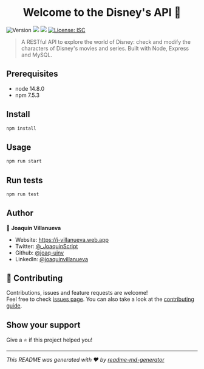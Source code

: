 <h1 align="center">Welcome to the Disney's API 👋</h1>
<p>
  <img alt="Version" src="https://img.shields.io/badge/version-1.0.0-blue.svg?cacheSeconds=2592000" />
  <img src="https://img.shields.io/badge/node-14.8.0-blue.svg" />
  <img src="https://img.shields.io/badge/npm-7.5.3-blue.svg" />
  <a href="#" target="_blank">
    <img alt="License: ISC" src="https://img.shields.io/badge/License-ISC-yellow.svg" />
  </a>
</p>

> A RESTful API to explore the world of Disney: check and modify the characters of Disney's movies and series. Built with Node, Express and MySQL.

## Prerequisites

- node 14.8.0
- npm 7.5.3

## Install

```sh
npm install
```

## Usage

```sh
npm run start
```

## Run tests

```sh
npm run test
```

<!-- ## Documentation

![Documentation](./docs_img_updated.png) -->

## Author

👤 **Joaquín Villanueva**

- Website: https://j-villanueva.web.app
- Twitter: [@\_JoaquinScript](https://twitter.com/_JoaquinScript)
- Github: [@joaq-uinv](https://github.com/joaq-uinv)
- LinkedIn: [@joaquinvillanueva](https://linkedin.com/in/joaquinvillanueva)

## 🤝 Contributing

Contributions, issues and feature requests are welcome!<br />Feel free to check [issues page](https://github.com/joaq-uinv/rest_api_template/issues). You can also take a look at the [contributing guide](https://github.com/joaq-uinv/rest_api_template/blob/master/CONTRIBUTING.md).

## Show your support

Give a ⭐️ if this project helped you!

---

_This README was generated with ❤️ by [readme-md-generator](https://github.com/kefranabg/readme-md-generator)_

